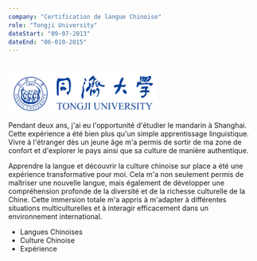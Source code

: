 ```yaml
---
company: "Certification de langue Chinoise"
role: "Tongji University"
dateStart: "09-07-2013"
dateEnd: "06-010-2015"
---
```


<br>

<img src="https://raw.githubusercontent.com/SMaitriya/Portfolio/main/public/images/formation/tongji.png" alt="Image Tongji" width="300">





Pendant deux ans, j'ai eu l'opportunité d'étudier le mandarin à Shanghai. Cette expérience a été bien plus qu'un simple apprentissage linguistique. Vivre à l'étranger dès un jeune âge m'a permis de sortir de ma zone de confort et d'explorer le pays ainsi que sa culture de manière authentique.

Apprendre la langue et découvrir la culture chinoise sur place a été une expérience transformative pour moi. Cela m'a non seulement permis de maîtriser une nouvelle langue, mais également de développer une compréhension profonde de la diversité et de la richesse culturelle de la Chine. Cette immersion totale m'a appris à m'adapter à différentes situations multiculturelles et à interagir efficacement dans un environnement international.

- Langues Chinoises
- Culture Chinoise
- Expérience